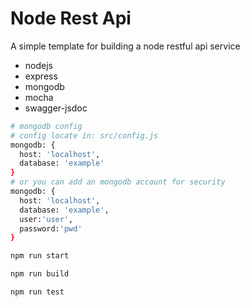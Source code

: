 # Node Rest Api

A simple template for building a node restful api service

- nodejs
- express
- mongodb
- mocha
- swagger-jsdoc

``` bash
# mongodb config
# config locate in: src/config.js
mongodb: {
  host: 'localhost',
  database: 'example'
}
# or you can add an mongodb account for security
mongodb: {
  host: 'localhost',
  database: 'example',
  user:'user',
  password:'pwd'
}

npm run start

npm run build

npm run test

